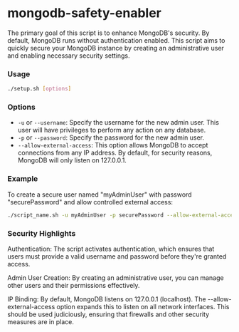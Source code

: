 # mongodb-safety-enabler

The primary goal of this script is to enhance MongoDB's security. By default, MongoDB runs without authentication enabled. This script aims to quickly secure your MongoDB instance by creating an administrative user and enabling necessary security settings.

### Usage
```sh
./setup.sh [options]
```
### Options
- `-u` or `--username`: Specify the username for the new admin user. This user will have privileges to perform any action on any database.
- `-p` or `--password`: Specify the password for the new admin user.
- `--allow-external-access`: This option allows MongoDB to accept connections from any IP address. By default, for security reasons, MongoDB will only listen on 127.0.0.1.

### Example
To create a secure user named "myAdminUser" with password "securePassword" and allow controlled external access:

```sh
./script_name.sh -u myAdminUser -p securePassword --allow-external-access
```

### Security Highlights
Authentication: The script activates authentication, which ensures that users must provide a valid username and password before they're granted access.

Admin User Creation: By creating an administrative user, you can manage other users and their permissions effectively.

IP Binding: By default, MongoDB listens on 127.0.0.1 (localhost). The --allow-external-access option expands this to listen on all network interfaces. This should be used judiciously, ensuring that firewalls and other security measures are in place.
